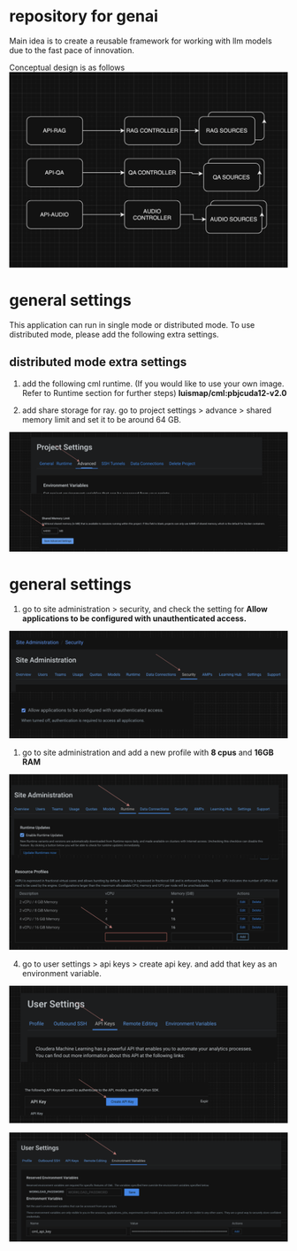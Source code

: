 # repository for genai <to be expanded>

Main idea is to create a reusable framework for working with llm models
due to the fast pace of innovation.

Conceptual design is as follows
![Alt text](images/conceptual_design.png)

# general settings

This application can run in single mode or distributed mode.
To use distributed mode, please add the following extra settings.

## distributed mode extra settings
1. add the following cml runtime. (If you would like to use your own image. Refer to Runtime section for further steps)
**luismap/cml:pbjcuda12-v2.0**

2. add share storage for ray. go to project settings > advance > shared memory limit and set it to be around 64 GB.

![Alt text](images/share_memory.png)

# general settings
1. go to site administration > security, and check the setting for **Allow applications to be configured with unauthenticated access.**
   
![Alt text](images/allow_unauth.png)


1. go to site administration and add a new profile with **8 cpus** and **16GB RAM**

![Alt text](images/runtime.png)

4. go to user settings > api keys > create api key. and add that key as an environment variable.

![Alt text](images/api_key.png)

![Alt text](images/env_api_key.png)
